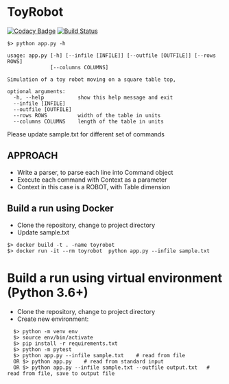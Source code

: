 # ToyRobot

[![Codacy Badge](https://api.codacy.com/project/badge/Grade/e31d48f962ac417ca52db9b44dc57495)](https://app.codacy.com/manual/lslacker/toyrobot?utm_source=github.com&utm_medium=referral&utm_content=lslacker/toyrobot&utm_campaign=Badge_Grade_Dashboard)
[![Build Status](https://travis-ci.com/lslacker/toyrobot.svg?branch=master)](https://travis-ci.com/lslacker/toyrobot)

```
$> python app.py -h

usage: app.py [-h] [--infile [INFILE]] [--outfile [OUTFILE]] [--rows ROWS]
              [--columns COLUMNS]

Simulation of a toy robot moving on a square table top,

optional arguments:
  -h, --help           show this help message and exit
  --infile [INFILE]
  --outfile [OUTFILE]
  --rows ROWS          width of the table in units
  --columns COLUMNS    length of the table in units
```

Please update sample.txt for different set of commands

## APPROACH
- Write a parser, to parse each line into Command object
- Execute each command with Context as a parameter
- Context in this case is a ROBOT, with Table dimension

## Build a run using Docker
- Clone the repository, change to project directory
- Update sample.txt
```
$> docker build -t . -name toyrobot
$> docker run -it --rm toyrobot  python app.py --infile sample.txt
```
# Build a run using virtual environment (Python 3.6+)
  - Clone the repository, change to project directory
  - Create new environment: 
```
  $> python -m venv env
  $> source env/bin/activate
  $> pip install -r requirements.txt
  $> python -m pytest
  $> python app.py --infile sample.txt    # read from file
  OR $> python app.py    # read from standard input
  OR $> python app.py --infile sample.txt --outfile output.txt   # read from file, save to output file
```

